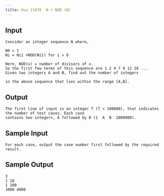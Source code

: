 ```yaml
---
title: Uva 11876  N + NOD (N)
---
```



## Input

```text
Consider an integer sequence N where,

N0 = 1
Ni = Ni1 +NOD(Ni1) for i > 0

Here, NOD(x) = number of divisors of x.
So the first few terms of this sequence are 1 2 4 7 9 12 18 ...
Given two integers A and B, find out the number of integers

in the above sequence that lies within the range [A,B].
```

## Output

```text
The first line of input is an integer T (T < 100000), that indicates the number of test cases. Each case
contains two integers, A followed by B (1  A  B  1000000).

```

## Sample Input

```text
For each case, output the case number first followed by the required result.

```

## Sample Output

```text
3
1 18
1 100
3000 4000

```
